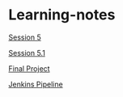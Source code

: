 # Learning-notes


[Session 5](https://github.com/Ramkhushi/Learning-notes/blob/main/Jenkins-agent-configuration.md)

[Session 5.1](https://github.com/Ramkhushi/Learning-notes/blob/main/Docker-jenkins.md)

[Final Project](https://github.com/Ramkhushi/Jenkins-cicd/blob/9.2-final-project/README.md)


[Jenkins Pipeline](https://github.com/Ramkhushi/Learning-notes/blob/main/Jenkins-Pipeline.md)




